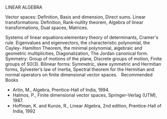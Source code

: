 ---
---
LINEAR ALGEBRA

Vector spaces: Definition, Basis and dimension, Direct sums.
Linear transformations: Definition, Rank-nullity theorem, Algebra of linear
transformations, Dual spaces, Matrices.

Systems of linear equations:elementary theory of determinants, Cramer's rule.
Eigenvalues and eigenvectors, the characteristic polynomial, the Cayley-
Hamilton Theorem, the minimal polynomial, algebraic and geometric
multiplicities, Diagonalization, The Jordan canonical form.
Symmetry: Group of motions of the plane, Discrete groups of motion, Finite
groups of S0(3).
Bilinear forms: Symmetric, skew symmetric and Hermitian forms, Sylvester’s law
of inertia, Spectral theorem for the Hermitian and normal operators on finite
dimensional vector spaces.
 
Recommended Books

* Artin, M., Algebra, Prentice-Hall of India, 1994.
* Halmos, P., Finite dimensional vector spaces, Springer-Verlag (UTM), 1987.
* Hoffman, K. and Kunze, R., Linear Algebra, 2nd edition, Prentice-Hall of
  India, 1992

